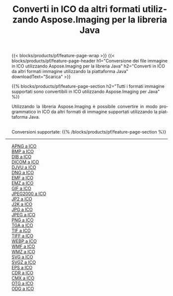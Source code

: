 ﻿---
title: Converti in ICO da altri formati utilizzando Aspose.Imaging per la libreria Java 
weight: 3920
url: /it/java/conversion/to/ico 
lang: it
langdirlevel: 2
locales: zh-hans,ja,it,ru,de,es,fr,nl,id,lt,pl,pt,vi,tr,ko,zh-hant,ar,hi,th,sv,cs,uk,he
description: Usando Aspose.Imaging puoi convertire in ICO da altri formati usando Java
---

{{< blocks/products/pf/feature-page-wrap >}}
{{< blocks/products/pf/feature-page-header h1="Conversione dei file immagine in ICO utilizzando Aspose.Imaging per la libreria Java" h2="Converti in ICO da altri formati immagine utilizzando la piattaforma Java" downloadText="Scarica" >}}


{{% blocks/products/pf/feature-page-section  h2="Tutti i formati immagine supportati sono convertibili in ICO utilizzando Aspose.Imaging per Java" %}}
<p align=justify>Utilizzando la libreria Aspose.Imaging è possibile convertire in modo programmatico in ICO da altri formati di immagine supportati utilizzando la piattaforma Java.</p>
<br/>
Conversioni supportate:
{{% /blocks/products/pf/feature-page-section %}}
<div class="container-fluid productfamilypage bg-gray">
    <div class="convertypes bg-gray agp-content section">
        <div class="container">
		<hr style="margin-left:-20px;"/>
		<div class="row other-converters">
		    <div class='col-md-2 other-converter remove-lp remove-rp'><a href="/imaging/it/java/conversion/apng-to-ico" >APNG a ICO</a></div>
<div class='col-md-2 other-converter remove-lp remove-rp'><a href="/imaging/it/java/conversion/bmp-to-ico" >BMP a ICO</a></div>
<div class='col-md-2 other-converter remove-lp remove-rp'><a href="/imaging/it/java/conversion/dib-to-ico" >DIB a ICO</a></div>
<div class='col-md-2 other-converter remove-lp remove-rp'><a href="/imaging/it/java/conversion/dicom-to-ico" >DICOM a ICO</a></div>
<div class='col-md-2 other-converter remove-lp remove-rp'><a href="/imaging/it/java/conversion/djvu-to-ico" >DJVU a ICO</a></div>
<div class='col-md-2 other-converter remove-lp remove-rp'><a href="/imaging/it/java/conversion/dng-to-ico" >DNG a ICO</a></div>
<div class='col-md-2 other-converter remove-lp remove-rp'><a href="/imaging/it/java/conversion/emf-to-ico" >EMF a ICO</a></div>
<div class='col-md-2 other-converter remove-lp remove-rp'><a href="/imaging/it/java/conversion/emz-to-ico" >EMZ a ICO</a></div>
<div class='col-md-2 other-converter remove-lp remove-rp'><a href="/imaging/it/java/conversion/gif-to-ico" >GIF a ICO</a></div>
<div class='col-md-2 other-converter remove-lp remove-rp'><a href="/imaging/it/java/conversion/jpeg2000-to-ico" >JPEG2000 a ICO</a></div>
<div class='col-md-2 other-converter remove-lp remove-rp'><a href="/imaging/it/java/conversion/jp2-to-ico" >JP2 a ICO</a></div>
<div class='col-md-2 other-converter remove-lp remove-rp'><a href="/imaging/it/java/conversion/j2k-to-ico" >J2K a ICO</a></div>
<div class='col-md-2 other-converter remove-lp remove-rp'><a href="/imaging/it/java/conversion/jpg-to-ico" >JPG a ICO</a></div>
<div class='col-md-2 other-converter remove-lp remove-rp'><a href="/imaging/it/java/conversion/jpeg-to-ico" >JPEG a ICO</a></div>
<div class='col-md-2 other-converter remove-lp remove-rp'><a href="/imaging/it/java/conversion/png-to-ico" >PNG a ICO</a></div>
<div class='col-md-2 other-converter remove-lp remove-rp'><a href="/imaging/it/java/conversion/tga-to-ico" >TGA a ICO</a></div>
<div class='col-md-2 other-converter remove-lp remove-rp'><a href="/imaging/it/java/conversion/tif-to-ico" >TIF a ICO</a></div>
<div class='col-md-2 other-converter remove-lp remove-rp'><a href="/imaging/it/java/conversion/tiff-to-ico" >TIFF a ICO</a></div>
<div class='col-md-2 other-converter remove-lp remove-rp'><a href="/imaging/it/java/conversion/webp-to-ico" >WEBP a ICO</a></div>
<div class='col-md-2 other-converter remove-lp remove-rp'><a href="/imaging/it/java/conversion/wmf-to-ico" >WMF a ICO</a></div>
<div class='col-md-2 other-converter remove-lp remove-rp'><a href="/imaging/it/java/conversion/wmz-to-ico" >WMZ a ICO</a></div>
<div class='col-md-2 other-converter remove-lp remove-rp'><a href="/imaging/it/java/conversion/svg-to-ico" >SVG a ICO</a></div>
<div class='col-md-2 other-converter remove-lp remove-rp'><a href="/imaging/it/java/conversion/svgz-to-ico" >SVGZ a ICO</a></div>
<div class='col-md-2 other-converter remove-lp remove-rp'><a href="/imaging/it/java/conversion/eps-to-ico" >EPS a ICO</a></div>
<div class='col-md-2 other-converter remove-lp remove-rp'><a href="/imaging/it/java/conversion/cdr-to-ico" >CDR a ICO</a></div>
<div class='col-md-2 other-converter remove-lp remove-rp'><a href="/imaging/it/java/conversion/cmx-to-ico" >CMX a ICO</a></div>
<div class='col-md-2 other-converter remove-lp remove-rp'><a href="/imaging/it/java/conversion/otg-to-ico" >OTG a ICO</a></div>
<div class='col-md-2 other-converter remove-lp remove-rp'><a href="/imaging/it/java/conversion/odg-to-ico" >ODG a ICO</a></div>
                </div>
        </div>
    </div>
</div>
<br/>

